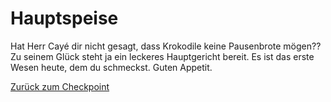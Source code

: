 # Hauptspeise

Hat Herr Cayé dir nicht gesagt, dass Krokodile keine Pausenbrote mögen?? Zu seinem Glück steht ja ein leckeres Hauptgericht bereit. Es ist das erste Wesen heute, dem du schmeckst. Guten Appetit.

[Zurück zum Checkpoint](../../index.html)